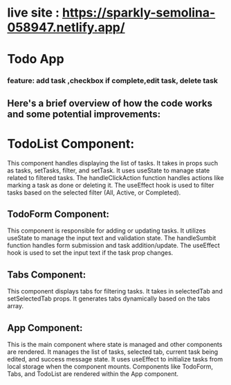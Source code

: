 # live site :  https://sparkly-semolina-058947.netlify.app/
# Todo App
 ### feature:  add task ,checkbox if complete,edit task, delete task 

## Here's a brief overview of how the code works and some potential improvements:

# TodoList Component:

This component handles displaying the list of tasks.
It takes in props such as tasks, setTasks, filter, and setTask.
It uses useState to manage state related to filtered tasks.
The handleClickAction function handles actions like marking a task as done or deleting it.
The useEffect hook is used to filter tasks based on the selected filter (All, Active, or Completed).

## TodoForm Component:

This component is responsible for adding or updating tasks.
It utilizes useState to manage the input text and validation state.
The handleSumbit function handles form submission and task addition/update.
The useEffect hook is used to set the input text if the task prop changes.

## Tabs Component:

This component displays tabs for filtering tasks.
It takes in selectedTab and setSelectedTab props.
It generates tabs dynamically based on the tabs array.

## App Component:

This is the main component where state is managed and other components are rendered.
It manages the list of tasks, selected tab, current task being edited, and success message state.
It uses useEffect to initialize tasks from local storage when the component mounts.
Components like TodoForm, Tabs, and TodoList are rendered within the App component.